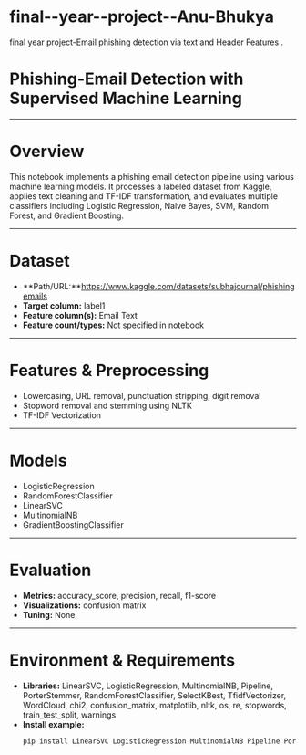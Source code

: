 # final--year--project--Anu-Bhukya
final year project-Email phishing  detection via text and Header Features .
# **Phishing-Email Detection with Supervised Machine Learning** 

---

# Overview
This notebook implements a phishing email detection pipeline using various machine learning models. It processes a labeled dataset from Kaggle, applies text cleaning and TF-IDF transformation, and evaluates multiple classifiers including Logistic Regression, Naive Bayes, SVM, Random Forest, and Gradient Boosting.

---

# Dataset
- **Path/URL:**https://www.kaggle.com/datasets/subhajournal/phishingemails
- **Target column:** label1
- **Feature column(s):** Email Text
- **Feature count/types:** Not specified in notebook

---

# Features & Preprocessing
- Lowercasing, URL removal, punctuation stripping, digit removal
- Stopword removal and stemming using NLTK
- TF-IDF Vectorization


---

# Models
- LogisticRegression
- RandomForestClassifier
- LinearSVC
- MultinomialNB
- GradientBoostingClassifier


---

# Evaluation
- **Metrics:** accuracy_score, precision, recall, f1-score
- **Visualizations:** confusion matrix
- **Tuning:** None

---

# Environment & Requirements
- **Libraries:** LinearSVC, LogisticRegression, MultinomialNB, Pipeline, PorterStemmer, RandomForestClassifier, SelectKBest, TfidfVectorizer, WordCloud, chi2, confusion_matrix, matplotlib, nltk, os, re, stopwords, train_test_split, warnings
- **Install example:**
  ```bash
  pip install LinearSVC LogisticRegression MultinomialNB Pipeline PorterStemmer RandomForestClassifier SelectKBest TfidfVectorizer WordCloud chi2 confusion_matrix matplotlib nltk stopwords train_test_split
  ```
